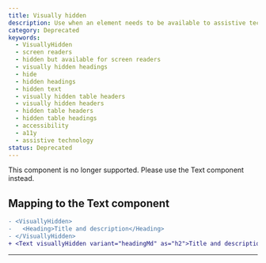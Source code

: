```yaml
---
title: Visually hidden
description: Use when an element needs to be available to assistive technology (for example, a screen reader) but otherwise hidden.
category: Deprecated
keywords:
  - VisuallyHidden
  - screen readers
  - hidden but available for screen readers
  - visually hidden headings
  - hide
  - hidden headings
  - hidden text
  - visually hidden table headers
  - visually hidden headers
  - hidden table headers
  - hidden table headings
  - accessibility
  - a11y
  - assistive technology
status: Deprecated
---
```


<StatusBanner status={frontmatter.status}>
  This component is no longer supported. Please use the Text component instead.
</StatusBanner>

## Mapping to the Text component

```diff
- <VisuallyHidden>
-   <Heading>Title and description</Heading>
- </VisuallyHidden>
+ <Text visuallyHidden variant="headingMd" as="h2">Title and description</Text>
```

---
